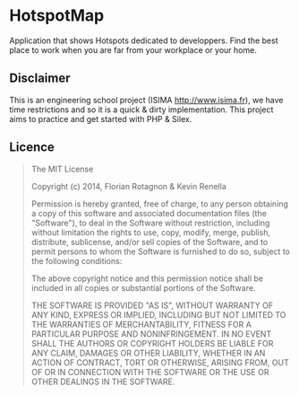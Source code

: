 HotspotMap
==========

Application that shows Hotspots dedicated to developpers. Find the best place to work when you are far from your workplace or your home.

## Disclaimer
This is an engineering school project (ISIMA http://www.isima.fr), we have time restrictions and so it is a quick & dirty implementation. This project aims to practice and get started with PHP & Silex.

## Licence
> The MIT License
>
> Copyright (c) 2014, Florian Rotagnon & Kevin Renella
>
> Permission is hereby granted, free of charge, to any person obtaining a copy
> of this software and associated documentation files (the "Software"), to deal
> in the Software without restriction, including without limitation the rights
> to use, copy, modify, merge, publish, distribute, sublicense, and/or sell
> copies of the Software, and to permit persons to whom the Software is
> furnished to do so, subject to the following conditions:
>
> The above copyright notice and this permission notice shall be included in
> all copies or substantial portions of the Software.
>
> THE SOFTWARE IS PROVIDED "AS IS", WITHOUT WARRANTY OF ANY KIND, EXPRESS OR
> IMPLIED, INCLUDING BUT NOT LIMITED TO THE WARRANTIES OF MERCHANTABILITY,
> FITNESS FOR A PARTICULAR PURPOSE AND NONINFRINGEMENT. IN NO EVENT SHALL THE
> AUTHORS OR COPYRIGHT HOLDERS BE LIABLE FOR ANY CLAIM, DAMAGES OR OTHER
> LIABILITY, WHETHER IN AN ACTION OF CONTRACT, TORT OR OTHERWISE, ARISING FROM,
> OUT OF OR IN CONNECTION WITH THE SOFTWARE OR THE USE OR OTHER DEALINGS IN
> THE SOFTWARE.

